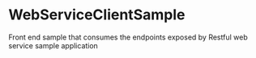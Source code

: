 # WebServiceClientSample
Front end sample that consumes the endpoints exposed by Restful web service sample application
